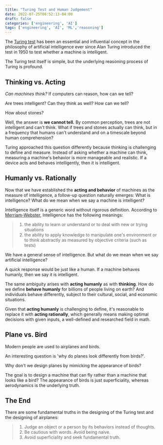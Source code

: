 ```yaml
---
title: "Turing Test and Human Judgement"
date: 2022-07-25T06:52:13-04:00
draft: false
categories: ['engineering', 'AI']
tags: ['engineering', 'AI', 'ML','reasoning']
---
```



The [Turing test](https://en.wikipedia.org/wiki/Turing_test) has been an essential and influential concept in the philosophy of artificial
intelligence ever since Alan Turing introduced the test in 1950 to
test whether a machine is intelligent. 

The Turing test itself is simple, but the underlying reasoning process of Turing is profound.

## Thinking vs. Acting

*Can machines think?* If computers can reason,  how can we tell? 

Are trees intelligent?  Can they think as well? How can we tell?

How about stones?

Well,  the answer is **we cannot tell.**  By common perception,  trees are not intelligent
and can't think. What if trees and stones actually can think, but in a frequency that 
humans can't understand and on a timescale beyond human comprehension?

Turing approached this question differently because thinking is challenging to define
and measure. Instead of asking whether a machine can think, measuring a machine's behavior is more manageable and realistic.  If a device acts and behaves intelligently, then it is
intelligent.


## Humanly vs. Rationally

Now that we have established the **acting and behavior** of machines as the measure of intelligence,
a follow-up question naturally emerges: What is intelligence?  What do we mean when we say
a machine is intelligent?

Intelligence itself is a generic word without rigorous definition. According to [Merriam-Webster](https://www.merriam-webster.com/dictionary/intelligence),
Intelligence has the following meanings:
>1. the ability to learn or understand or to deal with new or trying situations
>2. the ability to apply knowledge to manipulate one's environment or to think abstractly as measured by objective criteria (such as tests)

We have a general sense of intelligence. But what do we mean when we say artificial intelligence?

A quick response would be just like a human. If a machine behaves humanly, then we say it is intelligent.

The same ambiguity arises with **acting humanly** as with **thinking**. How do we define
**behave humanly** for billions of people living on earth? And individuals behave 
differently, subject to their cultural, social, and economic situations.

Given that **acting humanly** is challenging to define, it's reasonable to replace it with **acting rationally**, which
generally means making optimal decisions with given inputs, a well-defined and researched
field in math.


## Plane vs. Bird

Modern people are used to airplanes and birds. 

An interesting question is 'why do planes look differently from birds?'.  

Why don't we design planes by mimicking the appearance of birds?

The goal is to design a machine that can fly rather than a machine that looks like a bird?
The appearance of birds is just superficiality, whereas aerodynamics is the underlying truth.

## The End

There are some fundamental truths in the designing of the Turing test and the designing of airplanes:
>1. Judge an object or a person by its behaviors instead of thoughts.
>2. Be cautious with words. Avoid being naive.
>3. Avoid superficiality and seek fundamental truth.